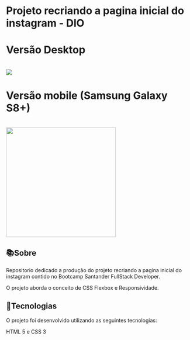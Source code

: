# Projeto recriando a pagina inicial do instagram - DIO
# Versão Desktop
<div  style="display: inline_block"><br>
  <img src="https://user-images.githubusercontent.com/106794665/176593928-d58dd941-7598-4fb8-9199-c18f6869b347.png" width=""/>    
</div>

# Versão mobile (Samsung Galaxy S8+)
<div  style="display: inline_block"><br>
  <img  align="center"  src="https://user-images.githubusercontent.com/106794665/176594496-0427f68c-b1a1-4410-98e8-44bf302e1023.png" width="300"/>    
</div>

## 📚Sobre
Repositorio dedicado a produção do projeto recriando a pagina inicial do instagram contido no Bootcamp Santander FullStack Developer.

O projeto aborda o conceito de CSS Flexbox e Responsividade.

##  🚀Tecnologias

O projeto foi desenvolvido utilizando as seguintes tecnologias:

HTML 5 e CSS 3
